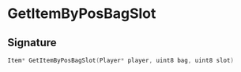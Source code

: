 # GetItemByPosBagSlot

## Signature

```cpp
Item* GetItemByPosBagSlot(Player* player, uint8 bag, uint8 slot)
```
